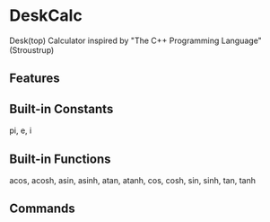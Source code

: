 # DeskCalc
Desk(top) Calculator inspired by "The C++ Programming Language" (Stroustrup)

## Features

## Built-in Constants
pi, e, i

## Built-in Functions
acos, acosh, asin, asinh, atan, atanh, cos, cosh, sin, sinh, tan, tanh

## Commands

